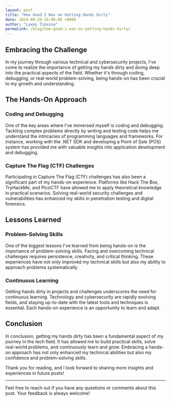 ```yaml
---
layout: post
title: "How Good I Was on Getting Hands Dirty"
date: 2024-08-29 10:00:00 +0000
author: "Laxmi Timsina"
permalink: /blog/how-good-i-was-on-getting-hands-dirty/
---
```


## Embracing the Challenge

In my journey through various technical and cybersecurity projects, I've come to realize the importance of getting my hands dirty and diving deep into the practical aspects of the field. Whether it's through coding, debugging, or real-world problem-solving, being hands-on has been crucial to my growth and understanding.

## The Hands-On Approach

### Coding and Debugging

One of the key areas where I've immersed myself is coding and debugging. Tackling complex problems directly by writing and testing code helps me understand the intricacies of programming languages and frameworks. For instance, working with the .NET SDK and developing a Point of Sale (POS) system has provided me with valuable insights into application development and debugging.

### Capture The Flag (CTF) Challenges

Participating in Capture The Flag (CTF) challenges has also been a significant part of my hands-on experience. Platforms like Hack The Box, TryHackMe, and PicoCTF have allowed me to apply theoretical knowledge in practical scenarios. Solving real-world security challenges and vulnerabilities has enhanced my skills in penetration testing and digital forensics.

## Lessons Learned

### Problem-Solving Skills

One of the biggest lessons I've learned from being hands-on is the importance of problem-solving skills. Facing and overcoming technical challenges requires persistence, creativity, and critical thinking. These experiences have not only improved my technical skills but also my ability to approach problems systematically.

### Continuous Learning

Getting hands dirty in projects and challenges underscores the need for continuous learning. Technology and cybersecurity are rapidly evolving fields, and staying up-to-date with the latest tools and techniques is essential. Each hands-on experience is an opportunity to learn and adapt.

## Conclusion

In conclusion, getting my hands dirty has been a fundamental aspect of my journey in the tech field. It has allowed me to build practical skills, solve real-world problems, and continuously learn and grow. Embracing a hands-on approach has not only enhanced my technical abilities but also my confidence and problem-solving skills.

Thank you for reading, and I look forward to sharing more insights and experiences in future posts!

---

Feel free to reach out if you have any questions or comments about this post. Your feedback is always welcome!

